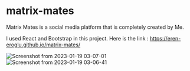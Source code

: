 # matrix-mates
Matrix Mates is a social media platform that is completely created by Me.

I used React and Bootstrap in this project. Here is the link : https://eren-eroglu.github.io/matrix-mates/

![Screenshot from 2023-01-19 03-07-01](https://user-images.githubusercontent.com/105612037/213324908-f1ad559f-c0e4-433c-b466-cca1dd09b124.png)
![Screenshot from 2023-01-19 03-06-41](https://user-images.githubusercontent.com/105612037/213324911-a8023ece-4625-4692-8fce-fc22d0f9178c.png)

